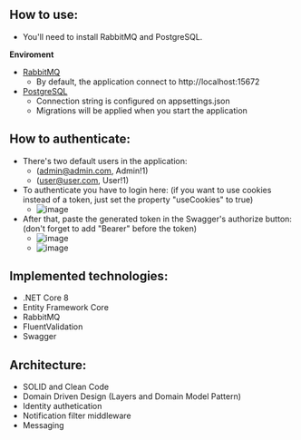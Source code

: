 ## How to use:

- You'll need to install RabbitMQ and PostgreSQL.

**Enviroment**

- [RabbitMQ](https://www.rabbitmq.com/docs/download)
  - By default, the application connect to http://localhost:15672
- [PostgreSQL](https://www.postgresql.org/download/)
  - Connection string is configured on appsettings.json
  - Migrations will be applied when you start the application

## How to authenticate:

- There's two default users in the application:
  - (admin@admin.com, Admin!1)
  - (user@user.com, User!1)
- To authenticate you have to login here: (if you want to use cookies instead of a token, just set the property "useCookies" to true)
  - ![image](https://github.com/gabrielromario13/moto-x-share-api/assets/50808281/a64a2f08-68a0-4886-90a7-2df37455780c)
- After that, paste the generated token in the Swagger's authorize button: (don't forget to add "Bearer" before the token)
  - ![image](https://github.com/gabrielromario13/moto-x-share-api/assets/50808281/d0b6eead-68e6-4546-8859-d0dfe373e7aa)
  - ![image](https://github.com/gabrielromario13/moto-x-share-api/assets/50808281/bb9aea26-4b39-420f-8392-b75a966da161)


## Implemented technologies:

- .NET Core 8
- Entity Framework Core
- RabbitMQ
- FluentValidation
- Swagger

## Architecture:

- SOLID and Clean Code
- Domain Driven Design (Layers and Domain Model Pattern)
- Identity authetication
- Notification filter middleware
- Messaging

